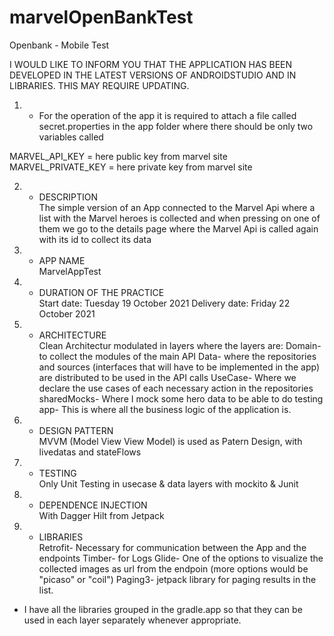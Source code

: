 # marvelOpenBankTest
Openbank - Mobile Test

I WOULD LIKE TO INFORM YOU THAT THE APPLICATION HAS BEEN DEVELOPED IN THE LATEST VERSIONS OF ANDROIDSTUDIO AND IN LIBRARIES.
THIS MAY REQUIRE UPDATING.

1) - For the operation of the app it is required to attach a file called secret.properties in the app folder
where there should be only two variables called

MARVEL_API_KEY = here public key from marvel site  
MARVEL_PRIVATE_KEY = here private key from marvel site

2) - DESCRIPTION  
The simple version of an App connected to the Marvel Api where a list with the Marvel heroes is collected
and when pressing on one of them we go to the details page where the Marvel Api is called again with its id to collect its data

3) - APP NAME  
MarvelAppTest

4) - DURATION OF THE PRACTICE  
Start date: Tuesday 19 October 2021
Delivery date: Friday 22 October 2021

5) - ARCHITECTURE  
Clean Architectur modulated in layers where the layers are:
Domain- to collect the modules of the main API
Data- where the repositories and sources (interfaces that will have to be implemented in the app) are distributed to be used in the API calls
UseCase- Where we declare the use cases of each necessary action in the repositories
sharedMocks- Where I mock some hero data to be able to do testing
app- This is where all the business logic of the application is.

6) - DESIGN PATTERN    
MVVM (Model View View Model) is used as Patern Design, with livedatas and stateFlows

7) - TESTING  
Only Unit Testing in usecase & data layers with mockito & Junit

8) - DEPENDENCE INJECTION  
With Dagger Hilt from Jetpack 

8) - LIBRARIES  
Retrofit- Necessary for communication between the App and the endpoints
Timber- for Logs
Glide- One of the options to visualize the collected images as url from the endpoin (more options would be "picaso" or "coil")
Paging3- jetpack library for paging results in the list.

- I have all the libraries grouped in the gradle.app so that they can be used in each layer separately whenever appropriate.
